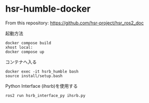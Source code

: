 # hsr-humble-docker

From this repository: https://github.com/hsr-project/hsr_ros2_doc

起動方法
```
docker compose build
xhost local:
docker compose up
```

コンテナへ入る
```
docker exec -it hsrb_humble bash
source install/setup.bash
```

Python Interface (ihsrb)を使用する
```
ros2 run hsrb_interface_py ihsrb.py

```

